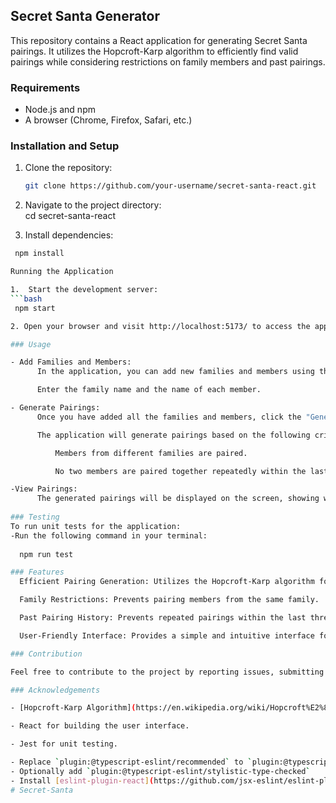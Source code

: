 ## Secret Santa Generator

This repository contains a React application for generating Secret Santa pairings. It utilizes the Hopcroft-Karp algorithm to efficiently find valid pairings while considering restrictions on family members and past pairings.

### Requirements

* Node.js and npm
* A browser (Chrome, Firefox, Safari, etc.)

### Installation and Setup

1. Clone the repository:
   ```bash
   git clone https://github.com/your-username/secret-santa-react.git

2. Navigate to the project directory:   
   cd secret-santa-react

3. Install dependencies:
  ```bash
   npm install

Running the Application

  1.  Start the development server:
  ```bash
   npm start

  2. Open your browser and visit http://localhost:5173/ to access the application.
  
  ### Usage

  - Add Families and Members:
        In the application, you can add new families and members using the provided form.

        Enter the family name and the name of each member.

  - Generate Pairings:
        Once you have added all the families and members, click the "Generate Secret Santa" button.

        The application will generate pairings based on the following criteria:

            Members from different families are paired.

            No two members are paired together repeatedly within the last three years.

  -View Pairings:
        The generated pairings will be displayed on the screen, showing who gives a gift to whom.
        
  ### Testing
  To run unit tests for the application:
  -Run the following command in your terminal:
          
    npm run test

  ### Features
    Efficient Pairing Generation: Utilizes the Hopcroft-Karp algorithm for efficient pairing generation.

    Family Restrictions: Prevents pairing members from the same family.

    Past Pairing History: Prevents repeated pairings within the last three years.

    User-Friendly Interface: Provides a simple and intuitive interface for adding families, members, and generating pairings.

  ### Contribution

Feel free to contribute to the project by reporting issues, submitting pull requests, or suggesting new features.

  ### Acknowledgements

  - [Hopcroft-Karp Algorithm](https://en.wikipedia.org/wiki/Hopcroft%E2%80%93Karp_algorithm) `for efficient bipartite matching`.

  - React for building the user interface.

  - Jest for unit testing.

- Replace `plugin:@typescript-eslint/recommended` to `plugin:@typescript-eslint/recommended-type-checked` or `plugin:@typescript-eslint/strict-type-checked`
- Optionally add `plugin:@typescript-eslint/stylistic-type-checked`
- Install [eslint-plugin-react](https://github.com/jsx-eslint/eslint-plugin-react) and add `plugin:react/recommended` & `plugin:react/jsx-runtime` to the `extends` list
# Secret-Santa
